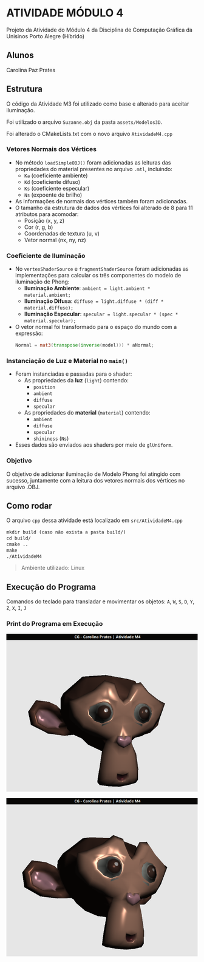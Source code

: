# ATIVIDADE MÓDULO 4
Projeto da Atividade do Módulo 4 da Disciplina de Computação Gráfica da Unisinos Porto Alegre (Híbrido)

## Alunos 
Carolina Paz Prates

## Estrutura
O código da Atividade M3 foi utilizado como base e alterado para aceitar iluminação.

Foi utilizado o arquivo `Suzanne.obj` da pasta `assets/Modelos3D`.

Foi alterado o CMakeLists.txt com o novo arquivo `AtividadeM4.cpp`

### Vetores Normais dos Vértices

- No método `loadSimpleOBJ()` foram adicionadas as leituras das propriedades do material presentes no arquivo `.mtl`, incluindo:
  - `Ka` (coeficiente ambiente)
  - `Kd` (coeficiente difuso)
  - `Ks` (coeficiente especular)
  - `Ns` (expoente de brilho)
- As informações de normais dos vértices também foram adicionadas.
- O tamanho da estrutura de dados dos vértices foi alterado de 8 para 11 atributos para acomodar:
  - Posição (x, y, z)
  - Cor (r, g, b)
  - Coordenadas de textura (u, v)
  - Vetor normal (nx, ny, nz)

### Coeficiente de Iluminação

- No `vertexShaderSource` e `fragmentShaderSource` foram adicionadas as implementações para calcular os três componentes do modelo de iluminação de Phong:
  - **Iluminação Ambiente**: `ambient = light.ambient * material.ambient;`
  - **Iluminação Difusa**: `diffuse = light.diffuse * (diff * material.diffuse);`
  - **Iluminação Especular**: `specular = light.specular * (spec * material.specular);`
- O vetor normal foi transformado para o espaço do mundo com a expressão:
  ```glsl
  Normal = mat3(transpose(inverse(model))) * aNormal;
  ```

### Instanciação de Luz e Material no `main()`

- Foram instanciadas e passadas para o shader:
  - As propriedades da **luz** (`light`) contendo:
    - `position`
    - `ambient`
    - `diffuse`
    - `specular`
  - As propriedades do **material** (`material`) contendo:
    - `ambient`
    - `diffuse`
    - `specular`
    - `shininess` (`Ns`)
- Esses dados são enviados aos shaders por meio de `glUniform`.


### Objetivo

O objetivo de adicionar iluminação de Modelo Phong foi atingido com sucesso, juntamente com a leitura dos vetores normais dos vértices no arquivo .OBJ.

## Como rodar

O arquivo `cpp` dessa atividade está localizado em `src/AtividadeM4.cpp`

```
mkdir build (caso não exista a pasta build/)
cd build/
cmake .. 
make 
./AtividadeM4
```

> Ambiente utilizado: Linux

## Execução do Programa

Comandos do teclado para transladar e movimentar os objetos: `A`, `W`, `S`, `D`, `Y`, `Z`, `X`, `I`, `J`

### Print do Programa em Execução

![Phong1](https://github.com/cpprates/ProjetosCG/blob/main/src/AtividadeM4/images/AtividadeM4-1.png?raw=true)

![Phong2](https://github.com/cpprates/ProjetosCG/blob/main/src/AtividadeM4/images/AtividadeM4-2.png?raw=true)